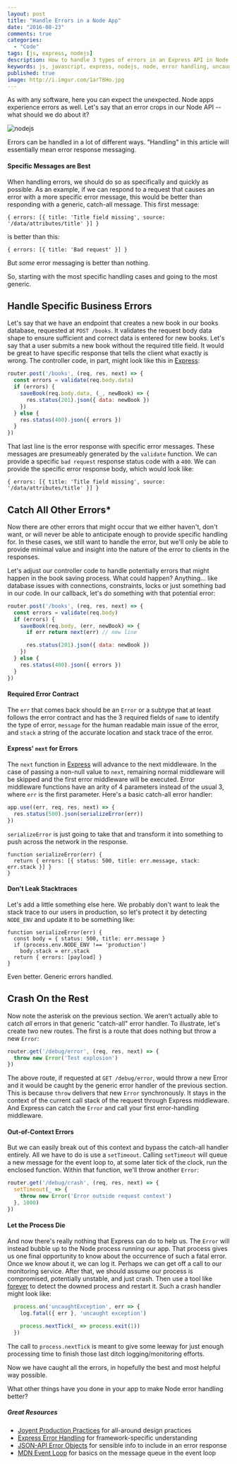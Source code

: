 ```yaml
---
layout: post
title: "Handle Errors in a Node App"
date: "2016-08-23"
comments: true
categories:
  - "Code"
tags: [js, express, nodejs]
description: How to handle 3 types of errors in an Express API in Node.
keywords: js, javascript, express, nodejs, node, error handling, uncaughtException, middleware
published: true
image: http://i.imgur.com/1arT8Ho.jpg
---
```


As with any software, here you can expect the unexpected.  Node apps experience errors as well.  Let's say that an error crops in our Node API -- what should we do about it?

![nodejs](http://i.imgur.com/1arT8Ho.jpg)

<!--more-->

Errors can be handled in a lot of different ways.  "Handling" in this article will essentially mean error response messaging.

#### Specific Messages are Best

When handling errors, we should do so as specifically and quickly as possible.  As an example, if we can respond to a request that causes an error with a more specific error message, this would be better than responding with a generic, catch-all message.  This first message:

```
{ errors: [{ title: 'Title field missing', source: '/data/attributes/title' }] }
```

is better than this:

```
{ errors: [{ title: 'Bad request' }] }
```

But _some_ error messaging is better than nothing.

So, starting with the most specific handling cases and going to the most generic.

## Handle Specific Business Errors

Let's say that we have an endpoint that creates a new book in our books database, requested at `POST /books`.  It validates the request body data shape to ensure sufficient and correct data is entered for new books.  Let's say that a user submits a new book without the required title field.  It would be great to have specific response that tells the client what exactly is wrong.  The controller code, in part, might look like this in [Express](https://expressjs.com/):

```js
router.post('/books', (req, res, next) => {
  const errors = validate(req.body.data)
  if (errors) {
    saveBook(req.body.data, (_, newBook) => {
      res.status(201).json({ data: newBook })
    })
  } else {
    res.status(400).json({ errors })
  }
})
```

That last line is the error response with specific error messages.  These messages are presumeably generated by the `validate` function.  We can provide a specific `bad request` response status code with a `400`.  We can provide the specific error response body, which would look like:

```
{ errors: [{ title: 'Title field missing', source: '/data/attributes/title' }] }
```

## Catch All Other Errors*

Now there are other errors that might occur that we either haven't, don't want, or will never be able to anticipate enough to provide specific handling for.  In these cases, we still want to handle the error, but we'll only be able to provide minimal value and insight into the nature of the error to clients in the responses.

Let's adjust our controller code to handle potentially errors that might happen in the book saving process.  What could happen?  Anything... like database issues with connections, constraints, locks or just something bad in our code.  In our callback, let's do something with that potential error:

```js
router.post('/books', (req, res, next) => {
  const errors = validate(req.body)
  if (errors) {
    saveBook(req.body, (err, newBook) => {
      if err return next(err) // new line

      res.status(201).json({ data: newBook })
    })
  } else {
    res.status(400).json({ errors })
  }
})
```

#### Required Error Contract

The `err` that comes back should be an `Error` or a subtype that at least follows the error contract and has the 3 required fields of `name` to identify the type of error, `message` for the human readable main issue of the error, and `stack` a string of the accurate location and stack trace of the error.

#### Express' `next` for Errors

The `next` function in [Express](https://expressjs.com/) will advance to the next middleware.  In the case of passing a non-null value to `next`, remaining normal middleware will be skipped and the first error middleware will be executed.  Error middleware functions have an arity of 4 parameters instead of the usual 3, where `err` is the first parameter.  Here's a basic catch-all error handler:

```js
app.use((err, req, res, next) => {
  res.status(500).json(serializeError(err))
})
```

`serializeError` is just going to take that and transform it into something to push across the network in the response.

```
function serializeError(err) {
  return { errors: [{ status: 500, title: err.message, stack: err.stack }] }
}
```

#### Don't Leak Stacktraces

Let's add a little something else here.  We probably don't want to leak the stack trace to our users in production, so let's protect it by detecting `NODE_ENV` and update it to be something like:

```
function serializeError(err) {
  const body = { status: 500, title: err.message }
  if (process.env.NODE_ENV !== 'production')
    body.stack = err.stack
  return { errors: [payload] }
}
```

Even better.  Generic errors handled.

## Crash On the Rest

Now note the asterisk on the previous section.  We aren't actually able to catch *all* errors in that generic "catch-all" error handler.  To illustrate, let's create two new routes.  The first is a route that does nothing but throw a new `Error`:

```js
router.get('/debug/error', (req, res, next) => {
  throw new Error('Test explosion')
})
```

The above route, if requested at `GET /debug/error`, would throw a new Error and it would be caught by the generic error handler of the previous section.  This is because `throw` delivers that new `Error` synchronously.  It stays in the context of the current call stack of the request through Express middleware.  And Express can catch the `Error` and call your first error-handling middleware.

#### Out-of-Context Errors

But we can easily break out of this context and bypass the catch-all handler entirely.  All we have to do is use a `setTimeout`.  Calling `setTimeout` will queue a new message for the event loop to, at some later tick of the clock, run the enclosed function.  Within that function, we'll throw another `Error`:

```js
router.get('/debug/crash', (req, res, next) => {
  setTimeout(_ => {
    throw new Error('Error outside request context')
  }, 1000)
})
```

#### Let the Process Die

And now there's really nothing that Express can do to help us.  The `Error` will instead bubble up to the Node process running our app.  That process gives us one final opportunity to know about the occurrence of such a fatal error.  Once we know about it, we can log it.  Perhaps we can get off a call to our monitoring service.  After that, we should assume our process is compromised, potentially unstable, and just crash.  Then use a tool like [forever](https://github.com/foreverjs/forever) to detect the downed process and restart it.  Such a crash handler might look like:

```js
  process.on('uncaughtException', err => {
    log.fatal({ err }, 'uncaught exception')

    process.nextTick(_ => process.exit(1))
  })
```

The call to `process.nextTick` is meant to give some leeway for just enough processing time to finish those last ditch logging/monitoring efforts.

Now we have caught all the errors, in hopefully the best and most helpful way possible.

What other things have you done in your app to make Node error handling better?

##### Great Resources

- [Joyent Production Practices](https://www.joyent.com/node-js/production/design/errors) for all-around design practices
- [Express Error Handling](https://expressjs.com/en/guide/error-handling.html) for framework-specific understanding
- [JSON-API Error Objects](http://jsonapi.org/format/#error-objects) for sensible info to include in an error response
- [MDN Event Loop](https://developer.mozilla.org/en-US/docs/Web/JavaScript/EventLoop) for basics on the message queue in the event loop
